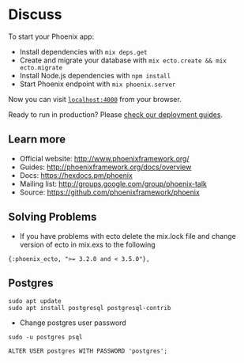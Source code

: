 # Discuss

To start your Phoenix app:

  * Install dependencies with `mix deps.get`
  * Create and migrate your database with `mix ecto.create && mix ecto.migrate`
  * Install Node.js dependencies with `npm install`
  * Start Phoenix endpoint with `mix phoenix.server`

Now you can visit [`localhost:4000`](http://localhost:4000) from your browser.

Ready to run in production? Please [check our deployment guides](http://www.phoenixframework.org/docs/deployment).

## Learn more

  * Official website: http://www.phoenixframework.org/
  * Guides: http://phoenixframework.org/docs/overview
  * Docs: https://hexdocs.pm/phoenix
  * Mailing list: http://groups.google.com/group/phoenix-talk
  * Source: https://github.com/phoenixframework/phoenix

## Solving Problems

  * If you have problems with ecto delete the mix.lock file and change version of ecto in mix.exs to the following
  ```
  {:phoenix_ecto, ">= 3.2.0 and < 3.5.0"},
  ```

## Postgres

```
sudo apt update
sudo apt install postgresql postgresql-contrib
```

  * Change postgres user password
  ```
  sudo -u postgres psql

  ALTER USER postgres WITH PASSWORD 'postgres';
  ```